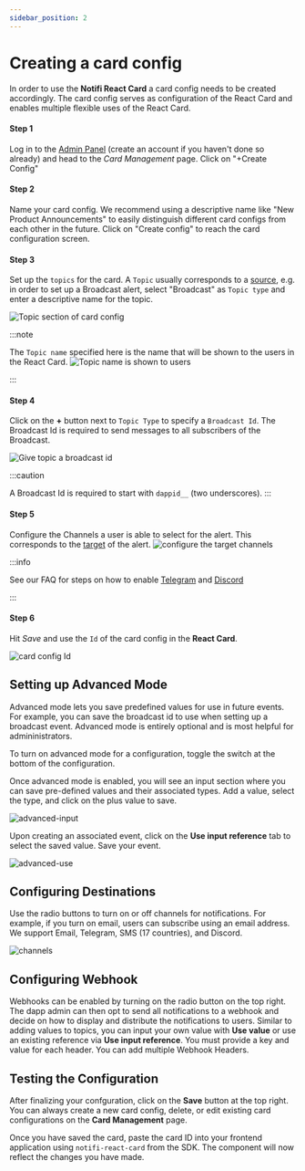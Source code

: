 ```yaml
---
sidebar_position: 2
---
```


# Creating a card config

In order to use the **Notifi React Card** a card config needs to be created accordingly.
The card config serves as configuration of the React Card and enables multiple flexible uses of the React Card.

#### Step 1

Log in to the [Admin Panel](https://admin.dev.notifi.network) (create an account if you haven't done so already) and head to the _Card Management_ page.
Click on "+Create Config"

#### Step 2

Name your card config. We recommend using a descriptive name like "New Product Announcements" to easily distinguish different card configs from each other in the future.
Click on "Create config" to reach the card configuration screen.

#### Step 3

Set up the `topics` for the card. A `Topic` usually corresponds to a [source](../../integration-overview/alerts-in-depth#source), e.g. in order to set up a Broadcast alert, select "Broadcast" as `Topic type` and enter a descriptive name for the topic.

![Topic section of card config](/img/create-card-id/1.png)

:::note

The `Topic name` specified here is the name that will be shown to the users in the React Card.
![Topic name is shown to users](/img/create-card-id/2.png)

:::

#### Step 4

Click on the **+** button next to `Topic Type` to specify a `Broadcast Id`. The Broadcast Id is required to send messages to all subscribers of the Broadcast.

![Give topic a broadcast id](/img/create-card-id/3.png)

:::caution

A Broadcast Id is required to start with `dappid__` (two underscores).
:::

#### Step 5

Configure the Channels a user is able to select for the alert. This corresponds to the [target](../../integration-overview/alerts-in-depth#target) of the alert.
![configure the target channels](/img/create-card-id/4.png)

:::info

See our FAQ for steps on how to enable [Telegram](../../faq#tg-bot-setup) and [Discord](../../faq#discord-bot-setup) 

:::

#### Step 6

Hit _Save_ and use the `Id` of the card config in the **React Card**.

![card config Id](/img/create-card-id/5.png)


## Setting up Advanced Mode
Advanced mode lets you save predefined values for use in future events. For example, you can save the broadcast id to use when setting up a broadcast event. Advanced mode is entirely optional and is most helpful for admininistrators.

To turn on advanced mode for a configuration, toggle the switch at the bottom of the configuration.

Once advanced mode is enabled, you will see an input section where you can save pre-defined values and their associated types. Add a value, select the type, and click on the plus value to save.

![advanced-input](/img/create-card-id/6.png)

Upon creating an associated event, click on the **Use input reference** tab to select the saved value. Save your event.

![advanced-use](/img/create-card-id/7.png)

## Configuring Destinations
Use the radio buttons to turn on or off channels for notifications. For
example, if you turn on email, users can subscribe using an email address. We
support Email, Telegram, SMS (17 countries), and Discord.

![channels](/img/create-card-id/8.png)

## Configuring Webhook
Webhooks can be enabled by turning on the radio button on the top right. The dapp admin can then opt to send all notifications to a webhook and decide on how to display and distribute the notifications to users. Similar to adding values to topics, you can input your own value with **Use value** or use an existing reference via **Use input reference**.  You must provide a key and value for each header. You can add multiple Webhook Headers.

<!-- pic -->

## Testing the Configuration
After finalizing your confguration, click on the **Save** button at the top
right. You can always create a new card config, delete, or edit existing card
configurations on the **Card Management** page.

Once you have saved the card, paste the card ID into your frontend application
using `notifi-react-card` from the SDK.
The component will now reflect the changes you have made.

<!--- See https://admin.dev.notifi.network/guide/cards --->
